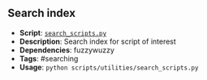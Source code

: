 ## Search index

- **Script**:  [`search_scripts.py`](scripts/utilities/search_scripts.py)
- **Description**:  Search index for script of interest
- **Dependencies**: fuzzywuzzy
- **Tags**: #searching
- **Usage**: `python scripts/utilities/search_scripts.py`